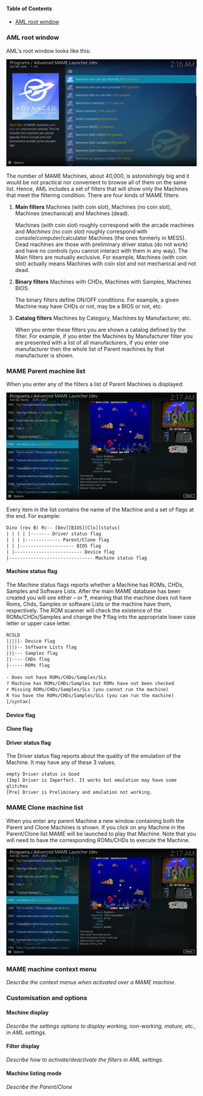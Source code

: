 #### Table of Contents ####

 * [AML root window](#AML-root-window)

### AML root window ###

AML's root window looks like this:

![Screenshot](shots/shot_root.png)

The number of MAME Machines, about 40,000, is astonishingly big and it would be not practical nor convenient to browse all of them on the same list. Hence, AML includes a set of filters that will show only the Machines that meet the filtering condition. There are four kinds of MAME filters:

  1. **Main filters** Machines (with coin slot), Machines (no coin slot), Machines (mechanical) and Machines (dead).

     Machines (with coin slot) roughly correspond with the arcade machines and *Machines (no coin slot)* roughly correspond with console/computer/calculator Machines (the ones formerly in MESS). Dead machines are those with preliminary driver status (do not work) and have no controls (you cannot interact with them in any way). The Main filters are mutually exclusive. For example, Machines (with coin slot) actually means Machines with coin slot and not mechanical and not dead.

  2. **Binary filters** Machines with CHDs, Machines with Samples, Machines BIOS.

     The binary filters define ON/OFF conditions. For example, a given Machine may have CHDs or not, may be a BIOS or not, etc.

  3. **Catalog filters** Machines by Category, Machines by Manufacturer, etc.

     When you enter these filters you are shown a catalog defined by the filter. For example, if you enter the Machines by Manufacturer filter you are presented with a list of all manufacturers, if you enter one manufacturer then the whole list of Parent machines by that manufacturer is shown.

### MAME Parent machine list ###

When you enter any of the filters a list of Parent Machines is displayed:

![Screenshot](shots/shot_MAME_pclone_list.png)

Every item in the list contains the name of the Machine and a set of flags at the end. For example:

```
Dino (rev B) Rc-- [Dev][BIOS][Clo][status]
| | | | |------- Driver status flag
| | | |------------- Parent/Clone flag
| | |-------------------- BIOS flag
| |------------------------- Device flag
|------------------------------- Machine status flag
```

#### Machine status flag ####

The Machine status flags reports whether a Machine has ROMs, CHDs, Samples and Software Lists. After the main MAME database has been created you will see either **-** or **?**, meaning that the machine does not have Roms, Chds, Samples or software Lists or the machine have them, respectively. The ROM scanner will check the existence of the ROMs/CHDs/Samples and change the **?** flag into the appropriate lower case letter or upper case letter.

```
RCSLD
|||||- Device flag
||||-- Software Lists flag
|||--- Samples flag
||---- CHDs flag
|----- ROMs flag

- Does not have ROMs/CHDs/Samples/SLs
? Machine has ROMs/CHDs/Samples but ROMs have not been checked
r Missing ROMs/CHDs/Samples/SLs (you cannot run the machine)
R You have the ROMs/CHDs/Samples/SLs (you can run the machine)
[/syntax]
```

#### Device flag ####


#### Clone flag ####


#### Driver status flag ####

The Driver status flag reports about the quality of the emulation of the Machine. It may have any of these 3 values.

```
empty Driver status is Good
[Imp] Driver is Imperfect. It works but emulation may have some glitches
[Pre] Driver is Preliminary and emulation not working.
```

### MAME Clone machine list ###

When you enter any parent Machine a new window containing both the Parent and Clone Machines is shown. If you click on any Machine in the Parent/Clone list MAME will be launched to play that Machine. Note that you will need to have the corresponding ROMs/CHDs to execute the Machine.

![Screenshot](shots/shot_MAME_pclone_list.png)

### MAME machine context menu ###

*Describe the context menus when activated over a MAME machine.*

### Customisation and options ###

#### Machine display ####

*Describe the settings options to display working, non-working, mature, etc., in AML settings.*

#### Filter display ####

*Describe how to activate/deactivate the filters in AML settings.*

#### Machine listing mode ####

*Describe the Parent/Clone*
